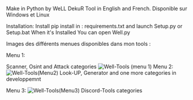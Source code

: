Make in Python by WeLL DekuR
Tool in English and French.
Disponible sur Windows et Linux

Installation:
Install pip install in : requirements.txt and launch Setup.py or Setup.bat
When it's Installed You can open Well.py

Images des différents menues disponibles dans mon tools :

Menu 1:

Scanner, Osint and Attack categories
![Well-Tools (menu 1)](https://github.com/user-attachments/assets/530defb5-6ee4-4087-bccf-93bc32b1905f)
Menu 2:
![Well-Tools(Menu2)](https://github.com/user-attachments/assets/26494400-ff04-4156-a24b-f757b9ce3c17)
Look-UP, Generator and one more categories in developpemnt

Menu 3:
![Well-Tools(Menu3)](https://github.com/user-attachments/assets/e8640c14-e26c-4aff-b23f-46f5376b247b)
Discord-Tools categories
